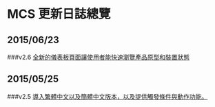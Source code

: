 # MCS 更新日誌總覽

## 2015/06/23
###v2.6
[全新的儀表板頁面讓使用者能快速瀏覽產品原型和裝置狀態](./2.6)

## 2015/05/25
###v2.5
[導入繁體中文以及簡體中文版本，以及提供觸發條件與動作功能。](./2.5)
